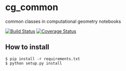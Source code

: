 # cg_common
common classes in computational geometry notebooks

[![Build Status](https://travis-ci.org/CT-18/cg_common.svg?branch=master)](https://travis-ci.org/CT-18/cg_common.svg?branch=master)
[![Coverage Status](https://coveralls.io/repos/github/CT-18/cg_common/badge.svg?branch=master)](https://coveralls.io/github/CT-18/cg_common?branch=master)

## How to install
    $ pip install -r requirements.txt
    $ python setup.py install
